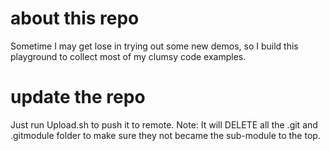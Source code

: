 # about this repo
Sometime I may get lose in trying out some new demos, so I build this playground to collect most of my clumsy code examples.

# update the repo
Just run Upload.sh to push it to remote. 
Note: It will DELETE all the .git and .gitmodule folder to make sure they not became the sub-module to the top.

